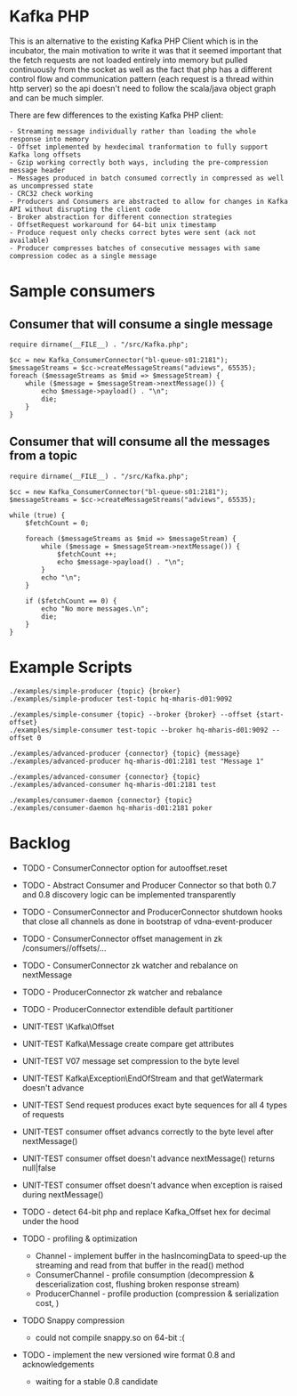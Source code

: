Kafka PHP
=========

This is an alternative to the existing Kafka PHP Client which is in the incubator,
the main motivation to write it was that it seemed important
that the fetch requests are not loaded entirely into memory but
pulled continuously from the socket as well as the fact that php has a different control flow
and communication pattern (each request is a thread within http server)
so the api doesn't need to follow the scala/java object graph and can be much simpler.
 
There are few differences to the existing Kafka PHP client:
     
    - Streaming message individually rather than loading the whole response into memory
    - Offset implemented by hexdecimal tranformation to fully support Kafka long offsets
    - Gzip working correctly both ways, including the pre-compression message header
    - Messages produced in batch consumed correctly in compressed as well as uncompressed state
    - CRC32 check working
    - Producers and Consumers are abstracted to allow for changes in Kafka API without disrupting the client code
    - Broker abstraction for different connection strategies
    - OffsetRequest workaround for 64-bit unix timestamp
    - Produce request only checks correct bytes were sent (ack not available)
    - Producer compresses batches of consecutive messages with same compression codec as a single message


Sample consumers
========

Consumer that will consume a single message
-------------

    require dirname(__FILE__) . "/src/Kafka.php";

    $cc = new Kafka_ConsumerConnector("bl-queue-s01:2181");
    $messageStreams = $cc->createMessageStreams("adviews", 65535);
    foreach ($messageStreams as $mid => $messageStream) {
        while ($message = $messageStream->nextMessage()) {
            echo $message->payload() . "\n";
            die;
        }
    }


Consumer that will consume all the messages from a topic
-------------

    require dirname(__FILE__) . "/src/Kafka.php";

    $cc = new Kafka_ConsumerConnector("bl-queue-s01:2181");
    $messageStreams = $cc->createMessageStreams("adviews", 65535);

    while (true) {
        $fetchCount = 0;

        foreach ($messageStreams as $mid => $messageStream) {
            while ($message = $messageStream->nextMessage()) {
                $fetchCount ++;
                echo $message->payload() . "\n";
            }
            echo "\n";
        }

        if ($fetchCount == 0) {
            echo "No more messages.\n";
            die;
        }
    }


Example Scripts
========

    ./examples/simple-producer {topic} {broker}
    ./examples/simple-producer test-topic hq-mharis-d01:9092

    ./examples/simple-consumer {topic} --broker {broker} --offset {start-offset}
    ./examples/simple-consumer test-topic --broker hq-mharis-d01:9092 --offset 0

    ./examples/advanced-producer {connector} {topic} {message}
    ./examples/advanced-producer hq-mharis-d01:2181 test "Message 1"

    ./examples/advanced-consumer {connector} {topic}
    ./examples/advanced-consumer hq-mharis-d01:2181 test

    ./examples/consumer-daemon {connector} {topic}
    ./examples/consumer-daemon hq-mharis-d01:2181 poker


Backlog
=======
 * TODO - ConsumerConnector option for autooffset.reset
 * TODO - Abstract Consumer and Producer Connector so that both 0.7 and 0.8 discovery logic can be implemented transparently
 * TODO - ConsumerConnector and ProducerConnector shutdown hooks that close all channels as done in bootstrap of vdna-event-producer
 * TODO - ConsumerConnector offset management in zk /consumers/<groupid>/offsets/...
 * TODO - ConsumerConnector zk watcher and rebalance on nextMessage
 * TODO - ProducerConnector zk watcher and rebalance
 * TODO - ProducerConnector extendible default partitioner

 * UNIT-TEST \Kafka\Offset
 * UNIT-TEST Kafka\Message create compare get attributes
 * UNIT-TEST V07 message set compression to the byte level 
 * UNIT-TEST Kafka\Exception\EndOfStream and that getWatermark doesn't advance
 * UNIT-TEST Send request produces exact byte sequences for all 4 types of requests
 * UNIT-TEST consumer offset advancs correctly to the byte level after nextMessage()
 * UNIT-TEST consumer offset doesn't advance nextMessage() returns null|false
 * UNIT-TEST consumer offset doesn't advance when exception is raised during nextMessage() 

 * TODO - detect 64-bit php and replace Kafka_Offset hex for decimal under the hood
 
 * TODO - profiling & optimization
    - Channel - implement buffer in the hasIncomingData to speed-up the streaming and read from that buffer in the read() method
    - ConsumerChannel - profile consumption (decompression & descerialization cost, flushing broken response stream)
    - ProducerChannel - profile production (compression & serialization cost, )
 * TODO Snappy compression     
    - could not compile snappy.so on 64-bit :(
 * TODO - implement the new versioned wire format 0.8 and acknowledgements 
    - waiting for a stable 0.8 candidate
